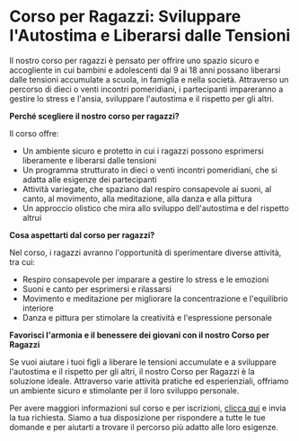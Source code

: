 # Corso per Ragazzi: Sviluppare l'Autostima e Liberarsi dalle Tensioni

Il nostro corso per ragazzi è pensato per offrire uno spazio sicuro e accogliente in cui bambini e adolescenti dai 9 ai 18 anni possano liberarsi dalle tensioni accumulate a scuola, in famiglia e nella società. Attraverso un percorso di dieci o venti incontri pomeridiani, i partecipanti impareranno a gestire lo stress e l'ansia, sviluppare l'autostima e il rispetto per gli altri.

**Perché scegliere il nostro corso per ragazzi?**

Il corso offre:

- Un ambiente sicuro e protetto in cui i ragazzi possono esprimersi liberamente e liberarsi dalle tensioni
- Un programma strutturato in dieci o venti incontri pomeridiani, che si adatta alle esigenze dei partecipanti
- Attività variegate, che spaziano dal respiro consapevole ai suoni, al canto, al movimento, alla meditazione, alla danza e alla pittura
- Un approccio olistico che mira allo sviluppo dell'autostima e del rispetto altrui

**Cosa aspettarti dal corso per ragazzi?**

Nel corso, i ragazzi avranno l'opportunità di sperimentare diverse attività, tra cui:

- Respiro consapevole per imparare a gestire lo stress e le emozioni
- Suoni e canto per esprimersi e rilassarsi
- Movimento e meditazione per migliorare la concentrazione e l'equilibrio interiore
- Danza e pittura per stimolare la creatività e l'espressione personale

**Favorisci l'armonia e il benessere dei giovani con il nostro Corso per Ragazzi**

Se vuoi aiutare i tuoi figli a liberare le tensioni accumulate e a sviluppare l'autostima e il rispetto per gli altri, il nostro Corso per Ragazzi è la soluzione ideale. Attraverso varie attività pratiche ed esperienziali, offriamo un ambiente sicuro e stimolante per il loro sviluppo personale.

Per avere maggiori informazioni sul corso e per iscrizioni, [clicca qui](../contatto) e invia la tua richiesta. Siamo a tua disposizione per rispondere a tutte le tue domande e per aiutarti a trovare il percorso più adatto alle loro esigenze.
